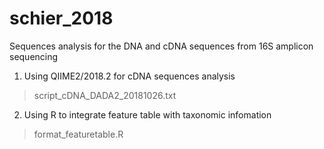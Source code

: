# schier_2018
Sequences analysis for the DNA and cDNA sequences from 16S amplicon sequencing 

1. Using QIIME2/2018.2 for cDNA sequences analysis
> script_cDNA_DADA2_20181026.txt
	 
2. Using R to integrate feature table with taxonomic infomation
> format_featuretable.R
